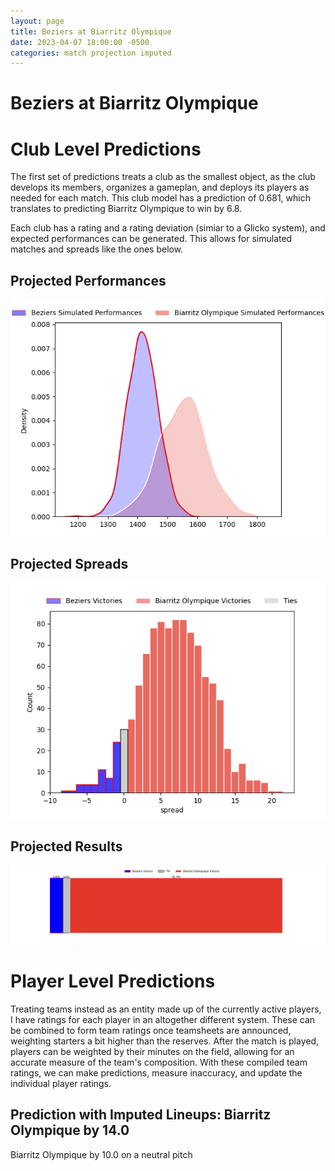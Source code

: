 ```yaml
---  
layout: page  
title: Beziers at Biarritz Olympique  
date: 2023-04-07 18:00:00 -0500  
categories: match projection imputed  
---
```

# Beziers at Biarritz Olympique

# Club Level Predictions


The first set of predictions treats a club as the smallest object, as the club develops its members, organizes a gameplan, and deploys its players as needed for each match. This club model has a prediction of 0.681, which translates to predicting Biarritz Olympique to win by 6.8.

Each club has a rating and a rating deviation (simiar to a Glicko system), and expected performances can be generated. This allows for simulated matches and spreads like the ones below.
## Projected Performances


![Projected Performances](plots/performances_2023-04-07-BiarritzOlympique-Beziers.png)
## Projected Spreads


![Projected Spreads](plots/spreads_2023-04-07-BiarritzOlympique-Beziers.png)
## Projected Results


![Projected Results](plots/resultbar_2023-04-07-BiarritzOlympique-Beziers.png)
# Player Level Predictions


Treating teams instead as an entity made up of the currently active players, I have ratings for each player in an altogether different system. These can be combined to form team ratings once teamsheets are announced, weighting starters a bit higher than the reserves. After the match is played, players can be weighted by their minutes on the field, allowing for an accurate measure of the team's composition. With these compiled team ratings, we can make predictions, measure inaccuracy, and update the individual player ratings.
## Prediction with Imputed Lineups: Biarritz Olympique by 14.0


Biarritz Olympique by 10.0 on a neutral pitch

